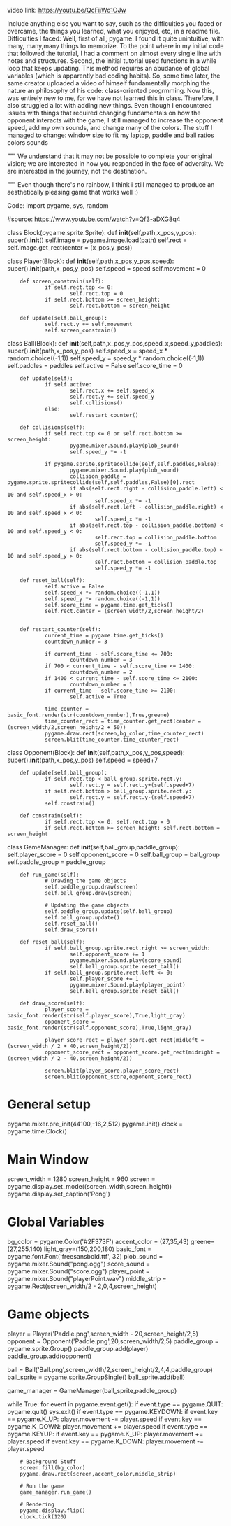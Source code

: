 video link: https://youtu.be/QcFijWo1OJw


Include anything else you want to say, such as the difficulties you faced or overcame, the things you learned, what you enjoyed, etc, in a readme file.
Difficulties I faced:
Well, first of all, pygame. I found it quite unintuitive, with many, many,many things to memorize. To the point where in my initial code that followed the tutorial, I had a comment on almost every single line with notes and structures. Second, the initial tutorial used functions in a while loop that keeps updating. This method requires an abudance of global variables (which is apparently bad coding habits). So, some time later, the same creator uploaded a video of himself fundamentally morphing the nature an philosophy of his code: class-oriented progrmming. Now this, was entirely new to me, for we have not learned this in class. Therefore, I also struggled a lot with adding new things. Even though I encountered issues with things that required changing fundamentals on how the opponent interacts with the game, I still managed to increase the opponent speed, add my own sounds, and change many of the colors.
The stuff I managed to change:
window size to fit my laptop,
paddle and ball ratios
colors
sounds
 
"""
We understand that it may not be possible to complete your original vision;  we are interested in how you responded in the face of adversity.  We are interested in the journey, not the destination.

"""
Even though there's no rainbow, I think i still managed to produce an aesthetically pleasing game that works well :)

Code:
import pygame, sys, random

#source: https://www.youtube.com/watch?v=Qf3-aDXG8q4

class Block(pygame.sprite.Sprite):
        def __init__(self,path,x_pos,y_pos):
                super().__init__()
                self.image = pygame.image.load(path)
                self.rect = self.image.get_rect(center = (x_pos,y_pos))

class Player(Block):
        def __init__(self,path,x_pos,y_pos,speed):
                super().__init__(path,x_pos,y_pos)
                self.speed = speed
                self.movement = 0

        def screen_constrain(self):
                if self.rect.top <= 0:
                        self.rect.top = 0
                if self.rect.bottom >= screen_height:
                        self.rect.bottom = screen_height

        def update(self,ball_group):
                self.rect.y += self.movement
                self.screen_constrain()

class Ball(Block):
        def __init__(self,path,x_pos,y_pos,speed_x,speed_y,paddles):
                super().__init__(path,x_pos,y_pos)
                self.speed_x = speed_x * random.choice((-1,1))
                self.speed_y = speed_y * random.choice((-1,1))
                self.paddles = paddles
                self.active = False
                self.score_time = 0

        def update(self):
                if self.active:
                        self.rect.x += self.speed_x
                        self.rect.y += self.speed_y
                        self.collisions()
                else:
                        self.restart_counter()
                
        def collisions(self):
                if self.rect.top <= 0 or self.rect.bottom >= screen_height:
                        pygame.mixer.Sound.play(plob_sound)
                        self.speed_y *= -1

                if pygame.sprite.spritecollide(self,self.paddles,False):
                        pygame.mixer.Sound.play(plob_sound)
                        collision_paddle = pygame.sprite.spritecollide(self,self.paddles,False)[0].rect
                        if abs(self.rect.right - collision_paddle.left) < 10 and self.speed_x > 0:
                                self.speed_x *= -1
                        if abs(self.rect.left - collision_paddle.right) < 10 and self.speed_x < 0:
                                self.speed_x *= -1
                        if abs(self.rect.top - collision_paddle.bottom) < 10 and self.speed_y < 0:
                                self.rect.top = collision_paddle.bottom
                                self.speed_y *= -1
                        if abs(self.rect.bottom - collision_paddle.top) < 10 and self.speed_y > 0:
                                self.rect.bottom = collision_paddle.top
                                self.speed_y *= -1

        def reset_ball(self):
                self.active = False
                self.speed_x *= random.choice((-1,1))
                self.speed_y *= random.choice((-1,1))
                self.score_time = pygame.time.get_ticks()
                self.rect.center = (screen_width/2,screen_height/2)


        def restart_counter(self):
                current_time = pygame.time.get_ticks()
                countdown_number = 3

                if current_time - self.score_time <= 700:
                        countdown_number = 3
                if 700 < current_time - self.score_time <= 1400:
                        countdown_number = 2
                if 1400 < current_time - self.score_time <= 2100:
                        countdown_number = 1
                if current_time - self.score_time >= 2100:
                        self.active = True

                time_counter = basic_font.render(str(countdown_number),True,greene)
                time_counter_rect = time_counter.get_rect(center = (screen_width/2,screen_height/2 + 50))
                pygame.draw.rect(screen,bg_color,time_counter_rect)
                screen.blit(time_counter,time_counter_rect)

class Opponent(Block):
        def __init__(self,path,x_pos,y_pos,speed):
                super().__init__(path,x_pos,y_pos)
                self.speed = speed+7
        

        def update(self,ball_group):
                if self.rect.top < ball_group.sprite.rect.y:
                        self.rect.y = self.rect.y+(self.speed+7)
                if self.rect.bottom > ball_group.sprite.rect.y:
                        self.rect.y = self.rect.y-(self.speed+7)
                self.constrain()

        def constrain(self):
                if self.rect.top <= 0: self.rect.top = 0
                if self.rect.bottom >= screen_height: self.rect.bottom = screen_height

class GameManager:
        def __init__(self,ball_group,paddle_group):
                self.player_score = 0
                self.opponent_score = 0
                self.ball_group = ball_group
                self.paddle_group = paddle_group

        def run_game(self):
                # Drawing the game objects
                self.paddle_group.draw(screen)
                self.ball_group.draw(screen)

                # Updating the game objects
                self.paddle_group.update(self.ball_group)
                self.ball_group.update()
                self.reset_ball()
                self.draw_score()

        def reset_ball(self):
                if self.ball_group.sprite.rect.right >= screen_width:
                        self.opponent_score += 1
                        pygame.mixer.Sound.play(score_sound)
                        self.ball_group.sprite.reset_ball()
                if self.ball_group.sprite.rect.left <= 0:
                        self.player_score += 1
                        pygame.mixer.Sound.play(player_point)
                        self.ball_group.sprite.reset_ball()

        def draw_score(self):
                player_score = basic_font.render(str(self.player_score),True,light_gray)
                opponent_score = basic_font.render(str(self.opponent_score),True,light_gray)

                player_score_rect = player_score.get_rect(midleft = (screen_width / 2 + 40,screen_height/2))
                opponent_score_rect = opponent_score.get_rect(midright = (screen_width / 2 - 40,screen_height/2))

                screen.blit(player_score,player_score_rect)
                screen.blit(opponent_score,opponent_score_rect)

# General setup
pygame.mixer.pre_init(44100,-16,2,512)
pygame.init()
clock = pygame.time.Clock()

# Main Window
screen_width = 1280
screen_height = 960
screen = pygame.display.set_mode((screen_width,screen_height))
pygame.display.set_caption('Pong')

# Global Variables
bg_color = pygame.Color('#2F373F')
accent_color = (27,35,43)
greene=(27,255,140)
light_gray=(150,200,180)
basic_font = pygame.font.Font('freesansbold.ttf', 32)
plob_sound = pygame.mixer.Sound("pong.ogg")
score_sound = pygame.mixer.Sound("score.ogg")
player_point = pygame.mixer.Sound("playerPoint.wav")
middle_strip = pygame.Rect(screen_width/2 - 2,0,4,screen_height)

# Game objects
player = Player('Paddle.png',screen_width - 20,screen_height/2,5)
opponent = Opponent('Paddle.png',20,screen_width/2,5)
paddle_group = pygame.sprite.Group()
paddle_group.add(player)
paddle_group.add(opponent)

ball = Ball('Ball.png',screen_width/2,screen_height/2,4,4,paddle_group)
ball_sprite = pygame.sprite.GroupSingle()
ball_sprite.add(ball)

game_manager = GameManager(ball_sprite,paddle_group)

while True:
        for event in pygame.event.get():
                if event.type == pygame.QUIT:
                        pygame.quit()
                        sys.exit()
                if event.type == pygame.KEYDOWN:
                        if event.key == pygame.K_UP:
                                player.movement -= player.speed
                        if event.key == pygame.K_DOWN:
                                player.movement += player.speed
                if event.type == pygame.KEYUP:
                        if event.key == pygame.K_UP:
                                player.movement += player.speed
                        if event.key == pygame.K_DOWN:
                                player.movement -= player.speed
        
        # Background Stuff
        screen.fill(bg_color)
        pygame.draw.rect(screen,accent_color,middle_strip)
        
        # Run the game
        game_manager.run_game()

        # Rendering
        pygame.display.flip()
        clock.tick(120)
